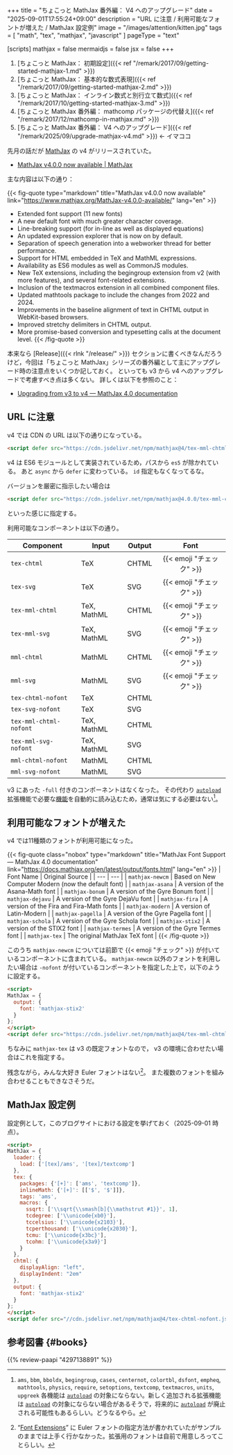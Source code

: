 +++
title = "ちょこっと MathJax 番外編： V4 へのアップグレード"
date =  "2025-09-01T17:55:24+09:00"
description = "URL に注意 / 利用可能なフォントが増えた / MathJax 設定例"
image = "/images/attention/kitten.jpg"
tags = [ "math", "tex", "mathjax", "javascript" ]
pageType = "text"

[scripts]
  mathjax = false
  mermaidjs = false
  jsx = false
+++

1. [ちょこっと MathJax： 初期設定]({{< ref "/remark/2017/09/getting-started-mathjax-1.md" >}})
2. [ちょこっと MathJax： 基本的な数式表現]({{< ref "/remark/2017/09/getting-started-mathjax-2.md" >}})
3. [ちょこっと MathJax： インライン数式と別行立て数式]({{< ref "/remark/2017/10/getting-started-mathjax-3.md" >}})
4. [ちょこっと MathJax 番外編： mathcomp パッケージの代替え]({{< ref "/remark/2017/12/mathcomp-in-mathjax.md" >}})
5. [ちょこっと MathJax 番外編： V4 へのアップグレード]({{< ref "/remark/2025/09/upgrade-mathjax-v4.md" >}}) ← イマココ

先月の話だが [MathJax] の v4 がリリースされていた。

- [MathJax v4.0.0 now available | MathJax](https://www.mathjax.org/MathJax-v4.0.0-available/)

主な内容は以下の通り：

{{< fig-quote type="markdown" title="MathJax v4.0.0 now available" link="https://www.mathjax.org/MathJax-v4.0.0-available/" lang="en" >}}
- Extended font support (11 new fonts)
- A new default font with much greater character coverage.
- Line-breaking support (for in-line as well as displayed equations)
- An updated expression explorer that is now on by default.
- Separation of speech generation into a webworker thread for better performance.
- Support for HTML embedded in TeX and MathML expressions.
- Availability as ES6 modules as well as CommonJS modules.
- New TeX extensions, including the begingroup extension from v2 (with more features), and several font-related extensions.
- Inclusion of the textmacros extension in all combined component files.
- Updated mathtools package to include the changes from 2022 and 2024.
- Improvements in the baseline alignment of text in CHTML output in WebKit-based browsers.
- Improved stretchy delimiters in CHTML output.
- More promise-based conversion and typesetting calls at the document level.
{{< /fig-quote >}}

本来なら [Release]({{< rlnk "/release/" >}}) セクションに書くべきなんだろうけど，今回は「ちょこっと MathJax」シリーズの番外編として主にアップグレード時の注意点をいくつか記しておく。
といっても v3 から v4 へのアップグレードで考慮すべき点は多くない。
詳しくは以下を参照のこと：

- [Upgrading from v3 to v4 — MathJax 4.0 documentation](https://docs.mathjax.org/en/latest/upgrading/v3.html)

## URL に注意

v4 では CDN の URL は以下の通りになっている。

```html
<script defer src="https://cdn.jsdelivr.net/npm/mathjax@4/tex-mml-chtml.js"></script>
```

v4 は ES6 モジュールとして実装されているため，パスから `es5` が除かれている。
あと `async` から `defer` に変わっている。
`id` 指定もなくなってるな。

バージョンを厳密に指示したい場合は

```html
<script defer src="https://cdn.jsdelivr.net/npm/mathjax@4.0.0/tex-mml-chtml.js"></script>
```

といった感じに指定する。

利用可能なコンポーネントは以下の通り。

| Component | Input | Output | Font|
| --- | --- | --- | :---: |
| `tex-chtml` | TeX | CHTML | {{< emoji "チェック" >}} |
| `tex-svg` | TeX | SVG | {{< emoji "チェック" >}} |
| `tex-mml-chtml` | TeX, MathML | CHTML | {{< emoji "チェック" >}} |
| `tex-mml-svg` | TeX, MathML | SVG | {{< emoji "チェック" >}} |
| `mml-chtml` | MathML | CHTML | {{< emoji "チェック" >}} |
| `mml-svg` | MathML | SVG | {{< emoji "チェック" >}} |
| `tex-chtml-nofont` | TeX | CHTML |  |
| `tex-svg-nofont` | TeX | SVG |  |
| `tex-mml-chtml-nofont` | TeX, MathML | CHTML |  |
| `tex-mml-svg-nofont` | TeX, MathML | SVG |  |
| `mml-chtml-nofont` | MathML | CHTML |  |
| `mml-svg-nofont` | MathML | SVG |  |

v3 にあった `-full` 付きのコンポーネントはなくなった。
その代わり [`autoload`] 拡張機能で必要な[機能](https://docs.mathjax.org/en/latest/input/tex/extensions/ "The TeX/LaTeX Extension List — MathJax 4.0 documentation")を自動的に読み込むため，通常は気にする必要はない[^a1]。

[^a1]: `ams`, `bbm`, `bboldx`, `begingroup`, `cases`, `centernot`, `colortbl`, `dsfont`, `empheq`, `mathtools`, `physics`, `require`, `setoptions`, `textcomp`, `textmacros`, `units`, `upgreek` 各機能は [`autoload`] の対象にならない。新しく追加される拡張機能は [`autoload`] の対象にならない場合があるそうで，将来的に [`autoload`] が廃止される可能性もあるらしい。どうなるやら。

## 利用可能なフォントが増えた

v4 では11種類のフォントが利用可能になった。

{{< fig-quote class="nobox" type="markdown" title="MathJax Font Support — MathJax 4.0 documentation" link="https://docs.mathjax.org/en/latest/output/fonts.html" lang="en" >}}
| Font Name | Original Source |
| --- | --- |
| `mathjax-newcm` | Based on New Computer Modern (now the default font) |
| `mathjax-asana` | A version of the Asana-Math font |
| `mathjax-bonum` | A version of the Gyre Bonum font |
| `mathjax-dejavu` | A version of the Gyre DejaVu font |
| `mathjax-fira` | A version of the Fira and Fira-Math fonts |
| `mathjax-modern` | A version of Latin-Modern |
| `mathjax-pagella` | A version of the Gyre Pagella font |
| `mathjax-schola` | A version of the Gyre Schola font |
| `mathjax-stix2` | A version of the STIX2 font |
| `mathjax-termes` | A version of the Gyre Termes font |
| `mathjax-tex` | The original MathJax TeX font |
{{< /fig-quote >}}

このうち `mathjax-newcm` については前節で {{< emoji "チェック" >}} が付いているコンポーネントに含まれている。
`mathjax-newcm` 以外のフォントを利用したい場合は `-nofont` が付いているコンポーネントを指定した上で，以下のように設定する。

```html
<script>
MathJax = {
  output: {
    font: 'mathjax-stix2'
  }
};
</script>
<script defer src="https://cdn.jsdelivr.net/npm/mathjax@4/tex-mml-chtml-nofont.js"></script>
```

ちなみに `mathjax-tex` は v3 の既定フォントなので， v3 の環境に合わせたい場合はこれを指定する。

残念ながら，みんな大好き Euler フォントはない[^e1]。
また複数のフォントを組み合わせることもできなさそうだ。

[^e1]: “[Font Extensions](https://docs.mathjax.org/en/latest/output/fonts.html#font-extensions)” に Euler フォントの指定方法が書かれていたがサンプルのままでは上手く行かなかった。拡張用のフォントは自前で用意しろってことらしい。

## MathJax 設定例

設定例として，このブログサイトにおける設定を挙げておく（2025-09-01 時点）。

```html
<script>
MathJax = {
  loader: {
    load: ['[tex]/ams', '[tex]/textcomp']
  },
  tex: {
    packages: {'[+]': ['ams', 'textcomp']},
    inlineMath: {'[+]': [['$', '$']]},
    tags: 'ams',
    macros: {
      ssqrt: ['\\sqrt{\\smash[b]{\\mathstrut #1}}', 1],
      tcdegree: ['\\unicode{xb0}'],
      tccelsius: ['\\unicode{x2103}'],
      tcperthousand: ['\\unicode{x2030}'],
      tcmu: ['\\unicode{x3bc}'],
      tcohm: ['\\unicode{x3a9}']
    }
  },
  chtml: {
    displayAlign: "left",
    displayIndent: "2em"
  },
  output: {
    font: 'mathjax-stix2'
  }
};
</script>
<script defer src="//cdn.jsdelivr.net/npm/mathjax@4/tex-chtml-nofont.js"></script>
```

[MathJax]: https://www.mathjax.org/
[`autoload`]: https://docs.mathjax.org/en/latest/input/tex/extensions/autoload.html "autoload — MathJax 4.0 documentation"

## 参考図書 {#books}

{{% review-paapi "4297138891" %}} <!-- ［改訂第9版］LaTeX美文書作成入門 -->
